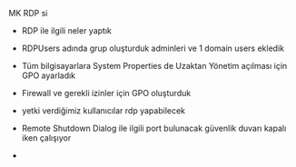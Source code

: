 MK RDP si
- RDP ile ilgili neler yaptık 
- RDPUsers adında grup oluşturduk adminleri ve 1 domain users ekledik 
- Tüm bilgisayarlara System Properties de Uzaktan Yönetim açılması için GPO ayarladık
- Firewall ve gerekli izinler için GPO oluşturduk
- yetki verdiğimiz kullanıcılar rdp yapabilecek

- Remote Shutdown Dialog ile ilgili port bulunacak güvenlik duvarı kapalı iken çalışıyor

- 
